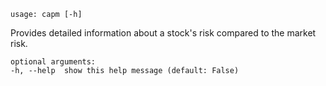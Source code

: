 ```
usage: capm [-h]
```

Provides detailed information about a stock's risk compared to the market risk.

```
optional arguments:
-h, --help  show this help message (default: False)
```
